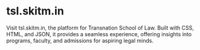 # tsl.skitm.in
Visit tsl.skitm.in, the platform for Transnation School of Law. Built with CSS, HTML, and JSON, it provides a seamless experience, offering insights into programs, faculty, and admissions for aspiring legal minds.
